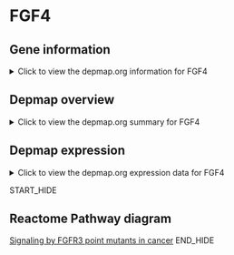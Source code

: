 <h1>FGF4</h1>

<h2>Gene information</h2>
<details>
  <summary>Click to view the depmap.org information for FGF4</summary>
  <iframe src="https://depmap.org/portal/gene/FGF4?tab=about" style="border:none;width:100%;height:800px"></iframe>
</details>

<h2>Depmap overview</h2>
<details>
  <summary>Click to view the depmap.org summary for FGF4</summary>
  <iframe src="https://depmap.org/portal/gene/FGF4?tab=overview" style="border:none;width:100%;height:800px"></iframe>
</details>

<h2>Depmap expression</h2>
<details>
  <summary>Click to view the depmap.org expression data for FGF4</summary>
  <iframe src="https://depmap.org/portal/gene/FGF4?tab=characterization" style="border:none;width:100%;height:800px"></iframe>
</details>


START_HIDE
<h2>Reactome Pathway diagram</h2>
<a href="https://reactome.org/PathwayBrowser/#/R-HSA-8853338">Signaling by FGFR3 point mutants in cancer</a>
END_HIDE


